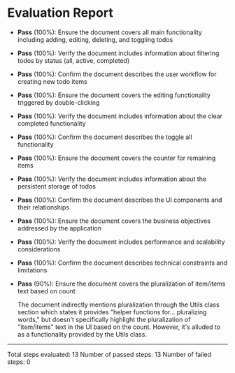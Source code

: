 # Evaluation Report

- **Pass** (100%): Ensure the document covers all main functionality including adding, editing, deleting, and toggling todos
- **Pass** (100%): Verify the document includes information about filtering todos by status (all, active, completed)
- **Pass** (100%): Confirm the document describes the user workflow for creating new todo items
- **Pass** (100%): Ensure the document covers the editing functionality triggered by double-clicking
- **Pass** (100%): Verify the document includes information about the clear completed functionality
- **Pass** (100%): Confirm the document describes the toggle all functionality
- **Pass** (100%): Ensure the document covers the counter for remaining items
- **Pass** (100%): Verify the document includes information about the persistent storage of todos
- **Pass** (100%): Confirm the document describes the UI components and their relationships
- **Pass** (100%): Ensure the document covers the business objectives addressed by the application
- **Pass** (100%): Verify the document includes performance and scalability considerations
- **Pass** (100%): Confirm the document describes technical constraints and limitations
- **Pass** (90%): Ensure the document covers the pluralization of item/items text based on count

    The document indirectly mentions pluralization through the Utils class section which states it provides "helper functions for... pluralizing words," but doesn't specifically highlight the pluralization of "item/items" text in the UI based on the count. However, it's alluded to as a functionality provided by the Utils class.

---

Total steps evaluated: 13
Number of passed steps: 13
Number of failed steps: 0